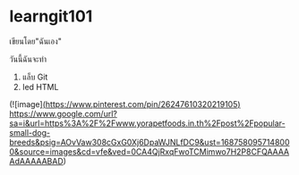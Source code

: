 # learngit101

เขียนโดย"ฉันเอง"

วันนี้ฉันจะทำ
1. แล็บ Git
2. led HTML

(![image][(https://www.pinterest.com/pin/26247610320219105)
](https://www.google.com/url?sa=i&url=https%3A%2F%2Fwww.yorapetfoods.in.th%2Fpost%2Fpopular-small-dog-breeds&psig=AOvVaw308cGxG0Xj6DpaWJNLfDC9&ust=1687580957148000&source=images&cd=vfe&ved=0CA4QjRxqFwoTCMimwo7H2P8CFQAAAAAdAAAAABAD)https://www.google.com/url?sa=i&url=https%3A%2F%2Fwww.yorapetfoods.in.th%2Fpost%2Fpopular-small-dog-breeds&psig=AOvVaw308cGxG0Xj6DpaWJNLfDC9&ust=1687580957148000&source=images&cd=vfe&ved=0CA4QjRxqFwoTCMimwo7H2P8CFQAAAAAdAAAAABAD)

